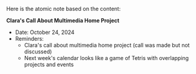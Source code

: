 Here is the atomic note based on the content:

**Clara's Call About Multimedia Home Project**

* Date: October 24, 2024
* Reminders:
	+ Clara's call about multimedia home project (call was made but not discussed)
	+ Next week's calendar looks like a game of Tetris with overlapping projects and events